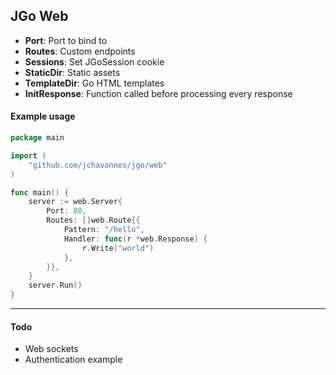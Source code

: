 ## JGo Web

- **Port**: Port to bind to
- **Routes**: Custom endpoints
- **Sessions**: Set JGoSession cookie
- **StaticDir**: Static assets
- **TemplateDir**: Go HTML templates
- **InitResponse**: Function called before processing every response

#### Example usage

```go
package main

import (
    "github.com/jchavannes/jgo/web"
)

func main() {
    server := web.Server{
        Port: 80,
        Routes: []web.Route{{
            Pattern: "/hello",
            Handler: func(r *web.Response) {
                r.Write("world")
            },
        }},
    }
    server.Run()
}
```

---

#### Todo

- Web sockets
- Authentication example

